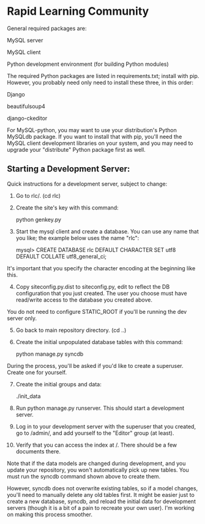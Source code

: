 Rapid Learning Community
========================

General required packages are:

MySQL server

MySQL client

Python development environment (for building Python modules)

The required Python packages are listed in requirements.txt; install with pip.
However, you probably need only need to install these three, in this order:

 Django

 beautifulsoup4

 django-ckeditor

For MySQL-python, you may want to use your distribution's Python MySQLdb
package. If you want to install that with pip, you'll need the MySQL
client development libraries on your system, and you may need to upgrade
your "distribute" Python package first as well.

Starting a Development Server:
------------------------------
Quick instructions for a development server, subject to change:

1. Go to rlc/. (cd rlc)

2. Create the site's key with this command:

    python genkey.py

3. Start the mysql client and create a database. You can use any name that
you like; the example below uses the name "rlc":

   mysql> CREATE DATABASE rlc
          DEFAULT CHARACTER SET utf8
	  DEFAULT COLLATE utf8_general_ci;

It's important that you specify the character encoding at the beginning
like this.

4. Copy siteconfig.py.dist to siteconfig.py, edit to reflect the DB
configuration that you just created. The user you choose must have
read/write access to the database you created above.

You do not need to configure STATIC_ROOT if you'll be running the dev
server only.

5. Go back to main repository directory. (cd ..)

6. Create the initial unpopulated database tables with this command:

    python manage.py syncdb

During the process, you'll be asked if you'd like to create a superuser.
Create one for yourself.

7. Create the initial groups and data:

    ./init_data

8. Run python manage.py runserver. This should start a development server.

9. Log in to your development server with the superuser that you created, go
to /admin/, and add yourself to the "Editor" group (at least).

10. Verify that you can access the index at /. There should be a few
documents there.

Note that if the data models are changed during development, and you update
your repository, you won't automatically pick up new tables. You must run
the syncdb command shown above to create them.

However, syncdb does not overwrite existing tables, so if a model changes,
you'll need to manually delete any old tables first. It might be easier just
to create a new database, syncdb, and reload the initial data for development
servers (though it is a bit of a pain to recreate your own user). I'm
working on making this process smoother.

